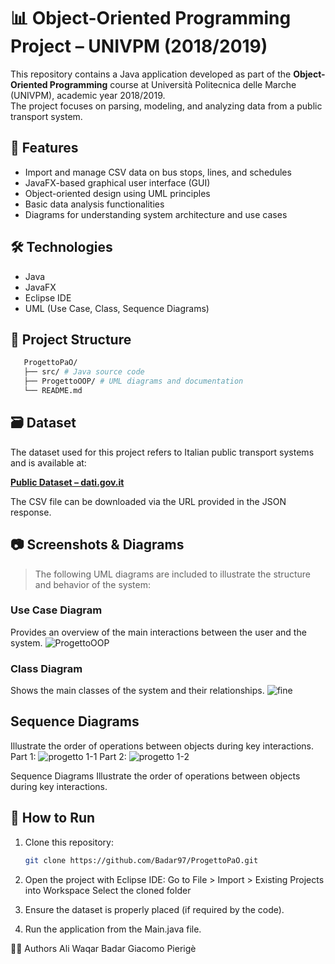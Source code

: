 # 📊 Object-Oriented Programming Project – UNIVPM (2018/2019)

This repository contains a Java application developed as part of the **Object-Oriented Programming** course at Università Politecnica delle Marche (UNIVPM), academic year 2018/2019.  
The project focuses on parsing, modeling, and analyzing data from a public transport system.

## 🚀 Features

- Import and manage CSV data on bus stops, lines, and schedules
- JavaFX-based graphical user interface (GUI)
- Object-oriented design using UML principles
- Basic data analysis functionalities
- Diagrams for understanding system architecture and use cases

## 🛠️ Technologies

- Java
- JavaFX
- Eclipse IDE
- UML (Use Case, Class, Sequence Diagrams)

## 🧱 Project Structure
 ```zsh
    ProgettoPaO/
    ├── src/ # Java source code
    ├── ProgettoOOP/ # UML diagrams and documentation
    └── README.md
```

## 🗃️ Dataset

The dataset used for this project refers to Italian public transport systems and is available at:

**[Public Dataset – dati.gov.it](https://www.dati.gov.it/api/3/action/package_show?id=f9198f21-02b8-4479-bccc-eff18564fa8f)**

The CSV file can be downloaded via the URL provided in the JSON response.

## 📷 Screenshots & Diagrams

> The following UML diagrams are included to illustrate the structure and behavior of the system:

### Use Case Diagram
Provides an overview of the main interactions between the user and the system.
   ![ProgettoOOP](https://user-images.githubusercontent.com/49913737/59968924-813ab800-9542-11e9-84ac-1b6e89cf17da.png)
   
### Class Diagram
Shows the main classes of the system and their relationships. 
   ![fine](https://user-images.githubusercontent.com/49913737/59964855-bd502780-9506-11e9-8a42-84bfdbd8de08.png)
   
## Sequence Diagrams
Illustrate the order of operations between objects during key interactions.
    Part 1:
    ![progetto 1-1](https://user-images.githubusercontent.com/49913737/59969140-661e7700-9547-11e9-93a4-2971668a9553.png)
    Part 2:
    ![progetto 1-2](https://user-images.githubusercontent.com/49913737/59969144-69196780-9547-11e9-9487-5dfa0f2c7ab0.png)

Sequence Diagrams
Illustrate the order of operations between objects during key interactions.

## 🧪 How to Run

1. Clone this repository:
   ```bash
   git clone https://github.com/Badar97/ProgettoPaO.git
2. Open the project with Eclipse IDE:
      Go to File > Import > Existing Projects into Workspace
      Select the cloned folder

3. Ensure the dataset is properly placed (if required by the code).

4. Run the application from the Main.java file.

👨‍💻 Authors
    Ali Waqar Badar
    Giacomo Pierigè

